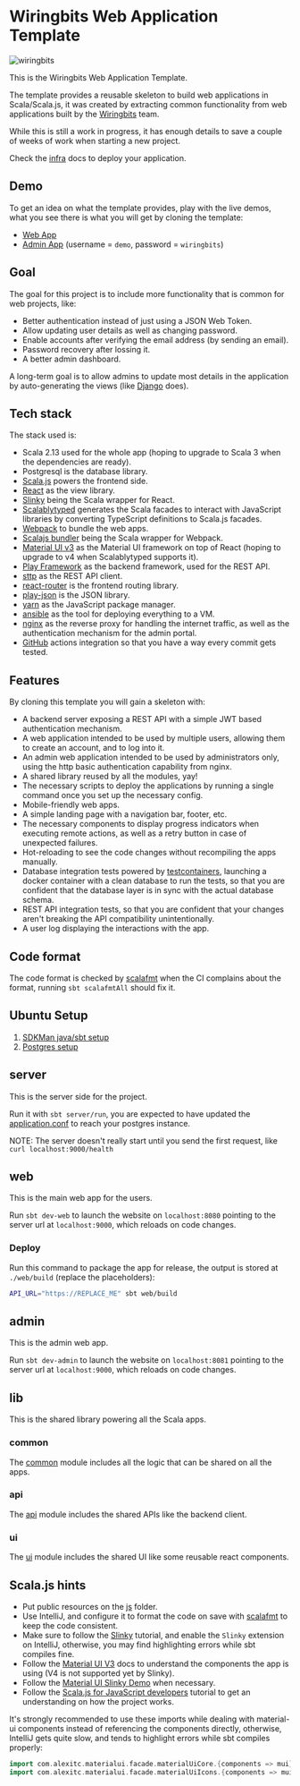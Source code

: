 # Wiringbits Web Application Template

![wiringbits](https://github.com/wiringbits/scala-webapp-template/workflows/Build%20the%20server%20app/badge.svg)

This is the Wiringbits Web Application Template.

The template provides a reusable skeleton to build web applications in Scala/Scala.js, it was created by extracting common functionality from web applications built by the [Wiringbits](https://wiringbits.net) team.

While this is still a work in progress, it has enough details to save a couple of weeks of work when starting a new project.

Check the [infra](./infra) docs to deploy your application.

## Demo

To get an idea on what the template provides, play with the live demos, what you see there is what you will get by cloning the template:

- [Web App](https://template-demo.wiringbits.net)
- [Admin App](https://template-demo-admin.wiringbits.net) (username = `demo`, password = `wiringbits`)

## Goal

The goal for this project is to include more functionality that is common for web projects, like:

- Better authentication instead of just using a JSON Web Token.
- Allow updating user details as well as changing password.
- Enable accounts after verifying the email address (by sending an email).
- Password recovery after lossing it.
- A better admin dashboard.

A long-term goal is to allow admins to update most details in the application by auto-generating the views (like [Django](https://www.djangoproject.com/) does).

## Tech stack

The stack used is:

- Scala 2.13 used for the whole app (hoping to upgrade to Scala 3 when the dependencies are ready).
- Postgresql is the database library.
- [Scala.js](https://www.scala-js.org/) powers the frontend side.
- [React](https://reactjs.org/) as the view library.
- [Slinky](https://slinky.dev/) being the Scala wrapper for React.
- [Scalablytyped](https://scalablytyped.org/) generates the Scala facades to interact with JavaScript libraries by converting TypeScript definitions to Scala.js facades.
- [Webpack](https://webpack.js.org) to bundle the web apps.
- [Scalajs bundler](https://scalacenter.github.io/scalajs-bundler/) being the Scala wrapper for Webpack.
- [Material UI v3](https://v3.material-ui.com/) as the Material UI framework on top of React (hoping to upgrade to v4 when Scalablytyped supports it).
- [Play Framework](https://playframework.com/) as the backend framework, used for the REST API.
- [sttp](https://github.com/softwaremill/sttp/) as the REST API client.
- [react-router](https://www.npmjs.com/package/react-router) is the frontend routing library.
- [play-json](https://github.com/playframework/play-json/) is the JSON library.
- [yarn](https://yarnpkg.com) as the JavaScript package manager.
- [ansible](https://ansible.com/) as the tool for deploying everything to a VM.
- [nginx](https://nginx.org/en/) as the reverse proxy for handling the internet traffic, as well as the authentication mechanism for the admin portal.
- [GitHub](https://github.com/features/actions) actions integration so that you have a way every commit gets tested.

## Features

By cloning this template you will gain a skeleton with:

- A backend server exposing a REST API with a simple JWT based authentication mechanism.
- A web application intended to be used by multiple users, allowing them to create an account, and to log into it.
- An admin web application intended to be used by administrators only, using the http basic authentication capability from nginx.
- A shared library reused by all the modules, yay!
- The necessary scripts to deploy the applications by running a single command once you set up the necessary config.
- Mobile-friendly web apps.
- A simple landing page with a navigation bar, footer, etc.
- The necessary components to display progress indicators when executing remote actions, as well as a retry button in case of unexpected failures.
- Hot-reloading to see the code changes without recompiling the apps manually.
- Database integration tests powered by [testcontainers](https://www.testcontainers.org/), launching a docker container with a clean database to run the tests, so that you are confident that the database layer is in sync with the actual database schema.
- REST API integration tests, so that you are confident that your changes aren't breaking the API compatibility unintentionally.
- A user log displaying the interactions with the app.

## Code format

The code format is checked by [scalafmt](https://scalameta.org/scalafmt) when the CI complains about the format, running `sbt scalafmtAll` should fix it.

## Ubuntu Setup

1. [SDKMan java/sbt setup](./docs/sdkman-java-sbt.md)
2. [Postgres setup](./docs/postgres.md)

## server

This is the server side for the project.

Run it with `sbt server/run`, you are expected to have updated the [application.conf](server/src/main/resources/application.conf) to reach your postgres instance.

NOTE: The server doesn't really start until you send the first request, like `curl localhost:9000/health`

## web

This is the main web app for the users.

Run `sbt dev-web` to launch the website on `localhost:8080` pointing to the server url at `localhost:9000`, which reloads on code changes.

### Deploy

Run this command to package the app for release, the output is stored at `./web/build` (replace the placeholders):

```bash
API_URL="https://REPLACE_ME" sbt web/build
```

## admin

This is the admin web app.

Run `sbt dev-admin` to launch the website on `localhost:8081` pointing to the server url at `localhost:9000`, which reloads on code changes.

## lib

This is the shared library powering all the Scala apps.

### common

The [common](lib/common) module includes all the logic that can be shared on all the apps.

### api

The [api](lib/api) module includes the shared APIs like the backend client.

### ui

The [ui](lib/ui) module includes the shared UI like some reusable react components.

## Scala.js hints

- Put public resources on the [js](src/main/js) folder.
- Use IntelliJ, and configure it to format the code on save with [scalafmt](https://scalameta.org/scalafmt/docs/installation.html#intellij) to keep the code consistent.
- Make sure to follow the [Slinky](https://slinky.dev/) tutorial, and enable the `Slinky` extension on IntelliJ, otherwise, you may find highlighting errors while sbt compiles fine.
- Follow the [Material UI V3](https://v3.material-ui.com/) docs to understand the components the app is using (V4 is not supported yet by Slinky).
- Follow the [Material UI Slinky Demo](https://github.com/ScalablyTyped/SlinkyDemos/tree/master/material-ui/) when necessary.
- Follow the [Scala.js for JavaScript developers](https://www.scala-js.org/doc/sjs-for-js/) tutorial to get an understanding on how the project works.

It's strongly recommended to use these imports while dealing with material-ui components instead of referencing the components directly, otherwise, IntelliJ gets quite slow, and tends to highlight errors while sbt compiles properly:

```scala
import com.alexitc.materialui.facade.materialUiCore.{components => mui}
import com.alexitc.materialui.facade.materialUiIcons.{components => muiIcons}
```
